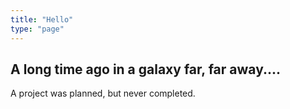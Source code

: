 ```yaml
---
title: "Hello"
type: "page"
---
```


## A long time ago in a galaxy far, far away....

A project was planned, but never completed.